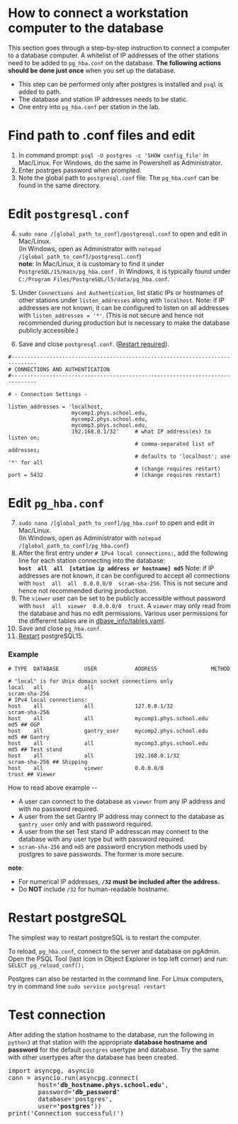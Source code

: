 # How to connect a workstation computer to the database
This section goes through a step-by-step instruction to connect a computer to a database computer. 
A whitelist of IP addresses of the other stations need to be added to ```pg_hba.conf``` on the database.
**The following actions should be done just once** when you set up the database. 

- This step can be performed only after postgres is installed and ```psql``` is added to path.
- The database and station IP addresses needs to be static.
- One entry into ```pg_hba.conf``` per station in the lab.

# Find path to .conf files and edit
1. In command prompt: `psql -U postgres -c 'SHOW config_file'` in Mac/Linux. For Windows, do the same in Powershell as Administrator.
2. Enter postrges password when prompted.
3. Note the global path to `postgresql.conf` file. The `pg_hba.conf` can be found in the same directory.

# Edit `postgresql.conf`
4. `sudo nano /[global_path_to_conf]/postgresql.conf` to open and edit in Mac/Linux. <br />
(In Windows, open as Administrator with `notepad /[global_path_to_conf]/postgresql.conf`)                                                                                                               
**note**:
In Mac/Linux, it is customary to find it under ```PostgreSQL/15/main/pg_hba.conf``` . In Windows, it is typically found under ```C:/Program Files/PostgreSQL/l5/data/pg_hba.conf```.

5. Under `Connections and Authentication`, list static IPs or hostnames of other stations under `listen_addresses` along with `localhost`. Note: if IP addresses are not known, it can be configured to listen on all addresses with `listen_addresses = '*'`. (This is not secure and hence not recommended during production but is necessary to make the database publicly accessible.)
6. Save and close `postgresql.conf`. ([Restart required](pg_hba_documentation.md#restart-postgresql)).

```
#------------------------------------------------------------------------------
# CONNECTIONS AND AUTHENTICATION
#------------------------------------------------------------------------------

# - Connection Settings -

listen_addresses = 'localhost,
                    mycomp1.phys.school.edu,
                    mycomp2.phys.school.edu,
                    mycomp3.phys.school.edu,
                    192.168.0.1/32'     # what IP address(es) to listen on;
                                        # comma-separated list of addresses;
                                        # defaults to 'localhost'; use '*' for all
                                        # (change requires restart)
port = 5432                             # (change requires restart)
```

# Edit `pg_hba.conf`

7. `sudo nano /[global_path_to_conf]/pg_hba.conf` to open and edit in Mac/Linux. <br />
(In Windows, open as Administrator with `notepad /[global_path_to_conf]/pg_hba.conf`)                                                                                                                
8. After the first entry under ```# IPv4 local connections:```, add the following line for each station connecting into the database: <br />
 **```host  all  all  [station ip address or hostname] md5```**  Note: if IP addresses are not known, it can be configured to accept all connections with ```host  all  all  0.0.0.0/0  scram-sha-256```. This is not secure and hence not recommended during production.
9. The `viewer` user can be set to be publicly accessible without password with ```host  all  viewer  0.0.0.0/0  trust```. A `viewer` may only read from the database and has no edit permissions. Various user permissions for the differernt tables are in [dbase_info/tables.yaml](https://github.com/cmu-hgc-mac/HGC_DB_postgres/blob/main/dbase_info/tables.yaml#L37).
11. Save and close `pg_hba.conf`.
12. [Restart](pg_hba_documentation.md#restart-postgresql) postgreSQL15.

### Example
```
# TYPE  DATABASE        USER            ADDRESS                 METHOD

# "local" is for Unix domain socket connections only
local   all             all                                         scram-sha-256
# IPv4 local connections:
host    all             all             127.0.0.1/32                scram-sha-256
host    all             all             mycomp1.phys.school.edu     md5 ## OGP
host    all             gantry_user     mycomp2.phys.school.edu     md5 ## Gantry 
host    all             all             mycomp3.phys.school.edu     md5 ## Test stand
host    all             all             192.168.0.1/32              scram-sha-256 ## Shipping
host    all             viewer          0.0.0.0/0                   trust ## Viewer
```

How to read above example --
- A user can connect to the database as `viewer` from any IP address and with no password required.
- A user from the set Gantry IP address may connect to the database as `gantry_user` only and with password required.
- A user from the set Test stand IP addresscan may connect to the database with any user type but with password required.
- `scram-sha-256` and `md5` are password encrytion methods used by postgres to save passwords. The former is more secure.

**note**:
- For numerical IP addresses, **`/32` must be included after the address.**
- Do **NOT** include `/32` for human-readable hostname.

# Restart postgreSQL
The simplest way to restart postgreSQL is to restart the computer.

To reload, `pg_hba.conf`, connect to the server and database on pgAdmin. Open the PSQL Tool (last Icon in Object Explorer in top left corner) and run: ```SELECT pg_reload_conf();```

Postgres can also be restarted in the command line. For Linux computers, try in command line
```sudo service postgresql restart```
 
# Test connection
After adding the station hostname to the database, run the following in `python3` at that station with the appropriate **database hostname and password** for the default `postgres` usertype and database. Try the same with other usertypes after the database has been created.
<pre>
import asyncpg, asyncio
conn = asyncio.run(asyncpg.connect(
        host=<b>'db_hostname.phys.school.edu'</b>,
        password=<b>'db_password'</b>
        database='postgres',
        user=<b>'postgres'</b>))
print('Connection successful!')
</pre>
